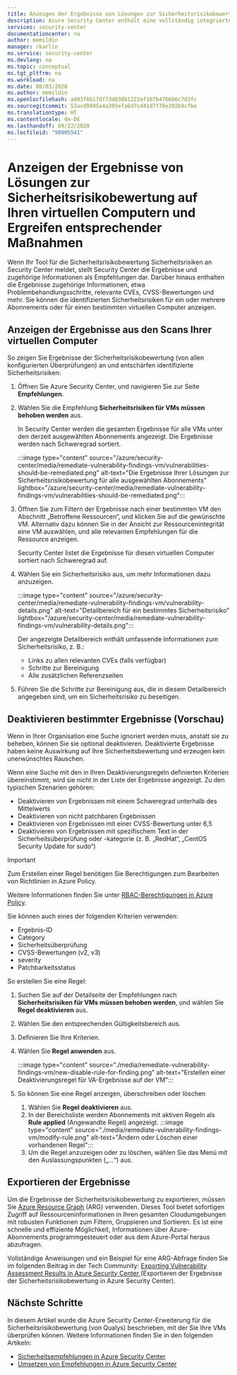 ```yaml
---
title: Anzeigen der Ergebnisse von Lösungen zur Sicherheitsrisikobewertung in Azure Security Center
description: Azure Security Center enthält eine vollständig integrierte Lösung für die Überprüfung auf Sicherheitsrisiken von Qualys. Weitere Informationen zu dieser Security Center-Erweiterung finden Sie auf dieser Seite.
services: security-center
documentationcenter: na
author: memildin
manager: rkarlin
ms.service: security-center
ms.devlang: na
ms.topic: conceptual
ms.tgt_pltfrm: na
ms.workload: na
ms.date: 08/03/2020
ms.author: memildin
ms.openlocfilehash: ad83f6b17df73d638b1222ef1b7b4766b6c7d3fc
ms.sourcegitcommit: 53acd9895a4a395efa6d7cd41d7f78e392b9cfbe
ms.translationtype: HT
ms.contentlocale: de-DE
ms.lasthandoff: 09/22/2020
ms.locfileid: "90905541"
---
```

# <a name="view-and-remediate-findings-from-vulnerability-assessment-solutions-on-your-vms"></a>Anzeigen der Ergebnisse von Lösungen zur Sicherheitsrisikobewertung auf Ihren virtuellen Computern und Ergreifen entsprechender Maßnahmen

Wenn Ihr Tool für die Sicherheitsrisikobewertung Sicherheitsrisiken an Security Center meldet, stellt Security Center die Ergebnisse und zugehörige Informationen als Empfehlungen dar. Darüber hinaus enthalten die Ergebnisse zugehörige Informationen, etwa Problembehandlungsschritte, relevante CVEs, CVSS-Bewertungen und mehr. Sie können die identifizierten Sicherheitsrisiken für ein oder mehrere Abonnements oder für einen bestimmten virtuellen Computer anzeigen.

## <a name="view-findings-from-the-scans-of-your-virtual-machines"></a>Anzeigen der Ergebnisse aus den Scans Ihrer virtuellen Computer

So zeigen Sie Ergebnisse der Sicherheitsrisikobewertung (von allen konfigurierten Überprüfungen) an und entschärfen identifizierte Sicherheitsrisiken:

1. Öffnen Sie Azure Security Center, und navigieren Sie zur Seite **Empfehlungen**. 

1. Wählen Sie die Empfehlung **Sicherheitsrisiken für VMs müssen behoben werden** aus.

    In Security Center werden die gesamten Ergebnisse für alle VMs unter den derzeit ausgewählten Abonnements angezeigt. Die Ergebnisse werden nach Schweregrad sortiert. 

    :::image type="content" source="/azure/security-center/media/remediate-vulnerability-findings-vm/vulnerabilities-should-be-remediated.png" alt-text="Die Ergebnisse Ihrer Lösungen zur Sicherheitsrisikobewertung für alle ausgewählten Abonnements" lightbox="/azure/security-center/media/remediate-vulnerability-findings-vm/vulnerabilities-should-be-remediated.png":::

1. Öffnen Sie zum Filtern der Ergebnisse nach einer bestimmten VM den Abschnitt „Betroffene Ressourcen“, und klicken Sie auf die gewünschte VM. Alternativ dazu können Sie in der Ansicht zur Ressourcenintegrität eine VM auswählen, und alle relevanten Empfehlungen für die Ressource anzeigen.

    Security Center listet die Ergebnisse für diesen virtuellen Computer sortiert nach Schweregrad auf. 

1. Wählen Sie ein Sicherheitsrisiko aus, um mehr Informationen dazu anzuzeigen. 

    :::image type="content" source="/azure/security-center/media/remediate-vulnerability-findings-vm/vulnerability-details.png" alt-text="Detailbereich für ein bestimmtes Sicherheitsrisiko" lightbox="/azure/security-center/media/remediate-vulnerability-findings-vm/vulnerability-details.png":::

    Der angezeigte Detailbereich enthält umfassende Informationen zum Sicherheitsrisiko, z. B.:
    
    * Links zu allen relevanten CVEs (falls verfügbar)
    * Schritte zur Bereinigung
    * Alle zusätzlichen Referenzseiten

1. Führen Sie die Schritte zur Bereinigung aus, die in diesem Detailbereich angegeben sind, um ein Sicherheitsrisiko zu beseitigen.


## <a name="disable-specific-findings-preview"></a>Deaktivieren bestimmter Ergebnisse (Vorschau)

Wenn in Ihrer Organisation eine Suche ignoriert werden muss, anstatt sie zu beheben, können Sie sie optional deaktivieren. Deaktivierte Ergebnisse haben keine Auswirkung auf Ihre Sicherheitsbewertung und erzeugen kein unerwünschtes Rauschen.

Wenn eine Suche mit den in Ihren Deaktivierungsregeln definierten Kriterien übereinstimmt, wird sie nicht in der Liste der Ergebnisse angezeigt. Zu den typischen Szenarien gehören:

- Deaktivieren von Ergebnissen mit einem Schweregrad unterhalb des Mittelwerts
- Deaktivieren von nicht patchbaren Ergebnissen
- Deaktivieren von Ergebnissen mit einer CVSS-Bewertung unter 6,5
- Deaktivieren von Ergebnissen mit spezifischem Text in der Sicherheitsüberprüfung oder -kategorie (z. B. „RedHat“, „CentOS Security Update for sudo“)

> [!IMPORTANT]
> Zum Erstellen einer Regel benötigen Sie Berechtigungen zum Bearbeiten von Richtlinien in Azure Policy.
>
> Weitere Informationen finden Sie unter [RBAC-Berechtigungen in Azure Policy](../governance/policy/overview.md#rbac-permissions-in-azure-policy).

Sie können auch eines der folgenden Kriterien verwenden: 

- Ergebnis-ID 
- Category
- Sicherheitsüberprüfung 
- CVSS-Bewertungen (v2, v3) 
- severity 
- Patchbarkeitsstatus 

So erstellen Sie eine Regel:

1. Suchen Sie auf der Detailseite der Empfehlungen nach **Sicherheitsrisiken für VMs müssen behoben werden**, und wählen Sie **Regel deaktivieren** aus.
1. Wählen Sie den entsprechenden Gültigkeitsbereich aus.
1. Definieren Sie Ihre Kriterien.
1. Wählen Sie **Regel anwenden** aus.

    :::image type="content" source="./media/remediate-vulnerability-findings-vm/new-disable-rule-for-finding.png" alt-text="Erstellen einer Deaktivierungsregel für VA-Ergebnisse auf der VM":::

1. So können Sie eine Regel anzeigen, überschreiben oder löschen 
    1. Wählen Sie **Regel deaktivieren** aus.
    1. In der Bereichsliste werden Abonnements mit aktiven Regeln als **Rule applied** (Angewandte Regel) angezeigt.
        :::image type="content" source="./media/remediate-vulnerability-findings-vm/modify-rule.png" alt-text="Ändern oder Löschen einer vorhandenen Regel":::
    1. Um die Regel anzuzeigen oder zu löschen, wählen Sie das Menü mit den Auslassungspunkten („...“) aus.
        

## <a name="export-the-results"></a>Exportieren der Ergebnisse

Um die Ergebnisse der Sicherheitsrisikobewertung zu exportieren, müssen Sie [Azure Resource Graph](https://azure.microsoft.com/features/resource-graph/) (ARG) verwenden. Dieses Tool bietet sofortigen Zugriff auf Ressourceninformationen in Ihren gesamten Cloudumgebungen mit robusten Funktionen zum Filtern, Gruppieren und Sortieren. Es ist eine schnelle und effiziente Möglichkeit, Informationen über Azure-Abonnements programmgesteuert oder aus dem Azure-Portal heraus abzufragen.

Vollständige Anweisungen und ein Beispiel für eine ARG-Abfrage finden Sie im folgenden Beitrag in der Tech Community: [Exporting Vulnerability Assessment Results in Azure Security Center ](https://techcommunity.microsoft.com/t5/azure-security-center/exporting-vulnerability-assessment-results-in-azure-security/ba-p/1212091) (Exportieren der Ergebnisse der Sicherheitsrisikobewertung in Azure Security Center).




## <a name="next-steps"></a>Nächste Schritte
In diesem Artikel wurde die Azure Security Center-Erweiterung für die Sicherheitsrisikobewertung (von Qualys) beschrieben, mit der Sie Ihre VMs überprüfen können. Weitere Informationen finden Sie in den folgenden Artikeln:

- [Sicherheitsempfehlungen in Azure Security Center](security-center-recommendations.md)
- [Umsetzen von Empfehlungen in Azure Security Center](security-center-remediate-recommendations.md)